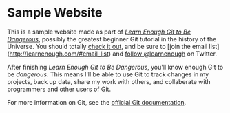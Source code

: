 # Sample Website

This is a sample website made as part of [*Learn Enough Git to Be Dangerous*](https://learnenough.com/git-tutorial), possibly the greatest beginner Git tutorial in the history of the Universe. You should totally [check it out](https://learnenough.com/git-tutorial), and be sure to [join the email list] (http://learnenough.com/#email_list) and [follow @learnenough](http://twitter.com/learnenough) on Twitter.

After finishing *Learn Enough Git to  Be Dangerous*, you'll know enough Git to be *dangerous*. This means I'll be able to use Git to track changes in my projects, back up data, share my work with others, and collaberate with programmers and other users of Git.

For more information on Git, see the
[official Git documentation](https://git-scm.com/).
